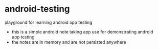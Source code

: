 # android-testing
playground for learning android app testing
- this is a simple android note taking app use for demonstrating android app testing
- the notes are in memory and are not persisted anywhere
